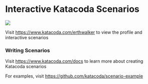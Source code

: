 # Interactive Katacoda Scenarios

[![](http://shields.katacoda.com/katacoda/erthwalker/count.svg)](https://www.katacoda.com/erthwalker "Get your profile on Katacoda.com")

Visit https://www.katacoda.com/erthwalker to view the profile and interactive scenarios

### Writing Scenarios
Visit https://www.katacoda.com/docs to learn more about creating Katacoda scenarios

For examples, visit https://github.com/katacoda/scenario-example
